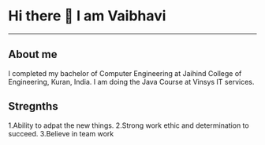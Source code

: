 # Hi there 👋 I am Vaibhavi

------------------------------------------
## About me  
I completed my bachelor of Computer Engineering at Jaihind College of Engineering, Kuran, India.
I am doing the Java Course at Vinsys IT services.
## Stregnths
1.Ability to adpat the new things.
2.Strong work ethic and determination to succeed.
3.Believe in team work





